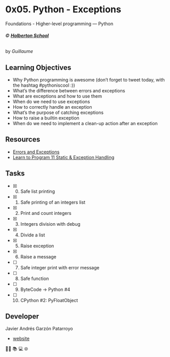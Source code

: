 # 0x05. Python - Exceptions
Foundations - Higher-level programming ― Python

###### :copyright: **[Holberton School](https://www.holbertonschool.com/)**
by _Guillaume_

## Learning Objectives
* Why Python programming is awesome (don’t forget to tweet today, with the hashtag #pythoniscool :))
* What’s the difference between errors and exceptions
* What are exceptions and how to use them
* When do we need to use exceptions
* How to correctly handle an exception
* What’s the purpose of catching exceptions
* How to raise a builtin exception
* When do we need to implement a clean-up action after an exception

## Resources
* [Errors and Exceptions](https://docs.python.org/3.4/tutorial/errors.html)
* [Learn to Program 11 Static & Exception Handling](https://www.youtube.com/watch?v=7vbgD-3s-w4)

## Tasks
* [x] 0. Safe list printing
* [x] 1. Safe printing of an integers list
* [x] 2. Print and count integers
* [x] 3. Integers division with debug
* [x] 4. Divide a list
* [x] 5. Raise exception
* [x] 6. Raise a message
* [ ] 7. Safe integer print with error message
* [ ] 8. Safe function
* [ ] 9. ByteCode -> Python #4
* [ ] 10. CPython #2: PyFloatObject

## Developer
Javier Andrés Garzón Patarroyo
- [website](https://tecnoayuda.co/)

:man_technologist: :books: :computer: :globe_with_meridians:
